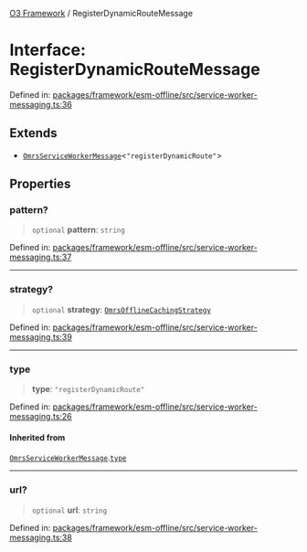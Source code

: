 [O3 Framework](../API.md) / RegisterDynamicRouteMessage

# Interface: RegisterDynamicRouteMessage

Defined in: [packages/framework/esm-offline/src/service-worker-messaging.ts:36](https://github.com/UjjawalPrabhat/openmrs-esm-core/blob/main/packages/framework/esm-offline/src/service-worker-messaging.ts#L36)

## Extends

- [`OmrsServiceWorkerMessage`](OmrsServiceWorkerMessage.md)\<`"registerDynamicRoute"`\>

## Properties

### pattern?

> `optional` **pattern**: `string`

Defined in: [packages/framework/esm-offline/src/service-worker-messaging.ts:37](https://github.com/UjjawalPrabhat/openmrs-esm-core/blob/main/packages/framework/esm-offline/src/service-worker-messaging.ts#L37)

***

### strategy?

> `optional` **strategy**: [`OmrsOfflineCachingStrategy`](../type-aliases/OmrsOfflineCachingStrategy.md)

Defined in: [packages/framework/esm-offline/src/service-worker-messaging.ts:39](https://github.com/UjjawalPrabhat/openmrs-esm-core/blob/main/packages/framework/esm-offline/src/service-worker-messaging.ts#L39)

***

### type

> **type**: `"registerDynamicRoute"`

Defined in: [packages/framework/esm-offline/src/service-worker-messaging.ts:26](https://github.com/UjjawalPrabhat/openmrs-esm-core/blob/main/packages/framework/esm-offline/src/service-worker-messaging.ts#L26)

#### Inherited from

[`OmrsServiceWorkerMessage`](OmrsServiceWorkerMessage.md).[`type`](OmrsServiceWorkerMessage.md#type)

***

### url?

> `optional` **url**: `string`

Defined in: [packages/framework/esm-offline/src/service-worker-messaging.ts:38](https://github.com/UjjawalPrabhat/openmrs-esm-core/blob/main/packages/framework/esm-offline/src/service-worker-messaging.ts#L38)
